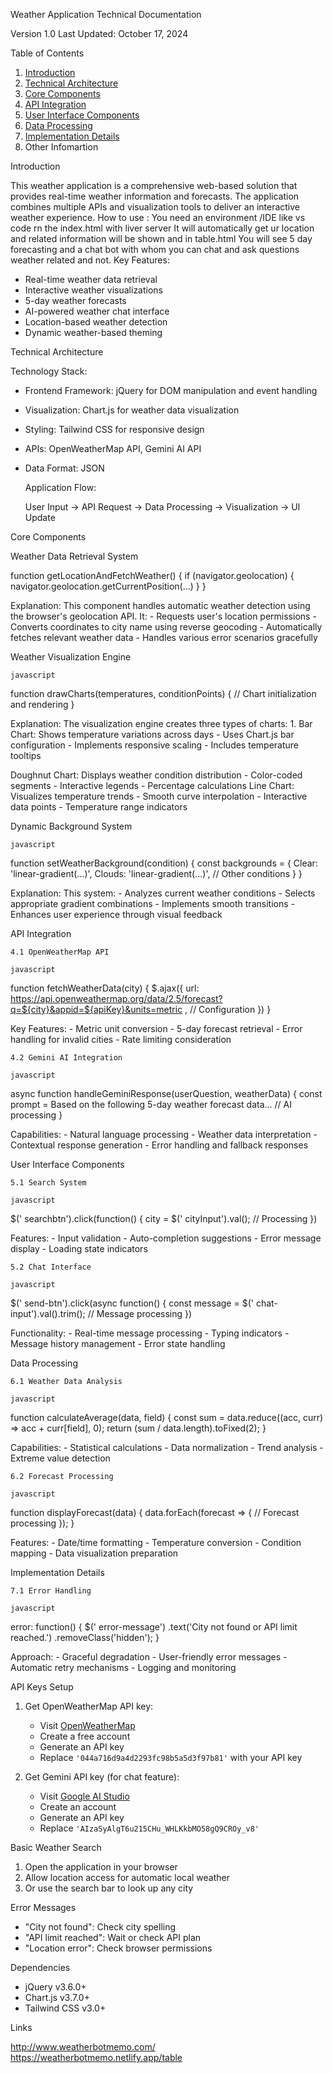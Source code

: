 
Weather Application Technical Documentation

Version 1.0 Last Updated: October 17, 2024

   Table of Contents

1.  [Introduction]( introduction)
2.  [Technical Architecture]( technical-architecture)
3.  [Core Components]( core-components)
4.  [API Integration]( api-integration)
5.  [User Interface Components]( user-interface-components)
6.  [Data Processing]( data-processing)
7.  [Implementation Details]( implementation-details)
8. Other Infomartion

Introduction

This weather application is a comprehensive web-based solution that
provides real-time weather information and forecasts. The application
combines multiple APIs and visualization tools to deliver an interactive
weather experience.
How to use : You need an environment /IDE like vs code rn the index.html with liver server 
It will automatically get ur location and related information will be shown and in table.html You will see 5 day forecasting and  a chat bot with whom you can chat and ask questions weather related and not.
Key Features:

-   Real-time weather data retrieval
-   Interactive weather visualizations
-   5-day weather forecasts
-   AI-powered weather chat interface
-   Location-based weather detection
-   Dynamic weather-based theming

Technical Architecture

Technology Stack:

-   Frontend Framework: jQuery for DOM manipulation and event
    handling
-   Visualization: Chart.js for weather data visualization
-   Styling: Tailwind CSS for responsive design
-   APIs: OpenWeatherMap API, Gemini AI API
-   Data Format: JSON

    Application Flow:

    User Input → API Request → Data Processing → Visualization → UI Update


Core Components

Weather Data Retrieval System

  
function getLocationAndFetchWeather() {
    if (navigator.geolocation) {
        navigator.geolocation.getCurrentPosition(...)
    }
}
   

Explanation: This component handles automatic weather detection
using the browser's geolocation API. It: - Requests user's location
permissions - Converts coordinates to city name using reverse
geocoding - Automatically fetches relevant weather data - Handles
various error scenarios gracefully

Weather Visualization Engine

    javascript
function drawCharts(temperatures, conditionPoints) {
    // Chart initialization and rendering
}
   

Explanation: The visualization engine creates three types of
charts: 1. Bar Chart: Shows temperature variations across days -
Uses Chart.js bar configuration - Implements responsive scaling -
Includes temperature tooltips


Doughnut Chart: Displays weather condition distribution
    -   Color-coded segments
    -   Interactive legends
    -   Percentage calculations
Line Chart: Visualizes temperature trends
    -   Smooth curve interpolation
    -   Interactive data points
    -   Temperature range indicators

 
Dynamic Background System

    javascript
function setWeatherBackground(condition) {
    const backgrounds = {
        Clear: 'linear-gradient(...)',
        Clouds: 'linear-gradient(...)',
        // Other conditions
    }
}
   

Explanation: This system: - Analyzes current weather conditions -
Selects appropriate gradient combinations - Implements smooth
transitions - Enhances user experience through visual feedback


 API Integration

    4.1 OpenWeatherMap API

    javascript
function fetchWeatherData(city) {
    $.ajax({
        url:  https://api.openweathermap.org/data/2.5/forecast?q=${city}&appid=${apiKey}&units=metric ,
        // Configuration
    })
}
   

Key Features: - Metric unit conversion - 5-day forecast retrieval -
Error handling for invalid cities - Rate limiting consideration

    4.2 Gemini AI Integration

    javascript
async function handleGeminiResponse(userQuestion, weatherData) {
    const prompt =  Based on the following 5-day weather forecast data... 
    // AI processing
}
   

Capabilities: - Natural language processing - Weather data
interpretation - Contextual response generation - Error handling and
fallback responses


User Interface Components

    5.1 Search System

    javascript
$(' searchbtn').click(function() {
    city = $(' cityInput').val();
    // Processing
})
   

Features: - Input validation - Auto-completion suggestions - Error
message display - Loading state indicators

    5.2 Chat Interface

    javascript
$(' send-btn').click(async function() {
    const message = $(' chat-input').val().trim();
    // Message processing
})
   

Functionality: - Real-time message processing - Typing indicators -
Message history management - Error state handling

Data Processing

    6.1 Weather Data Analysis

    javascript
function calculateAverage(data, field) {
    const sum = data.reduce((acc, curr) => acc + curr[field], 0);
    return (sum / data.length).toFixed(2);
}
   

Capabilities: - Statistical calculations - Data normalization -
Trend analysis - Extreme value detection

    6.2 Forecast Processing

    javascript
function displayForecast(data) {
    data.forEach(forecast => {
        // Forecast processing
    });
}
   

Features: - Date/time formatting - Temperature conversion -
Condition mapping - Data visualization preparation

 Implementation Details

    7.1 Error Handling

    javascript
error: function() {
    $(' error-message')
        .text('City not found or API limit reached.')
        .removeClass('hidden');
}
   

Approach: - Graceful degradation - User-friendly error messages -
Automatic retry mechanisms - Logging and monitoring

API Keys Setup

1. Get OpenWeatherMap API key:
   - Visit [OpenWeatherMap](https://openweathermap.org/)
   - Create a free account
   - Generate an API key
   - Replace `'044a716d9a4d2293fc98b5a5d3f97b81'` with your API key

2. Get Gemini API key (for chat feature):
   - Visit [Google AI Studio](https://ai.google.dev/)
   - Create an account
   - Generate an API key
   - Replace `'AIzaSyAlgT6u215CHu_WHLKkbMO58gQ9CROy_v8'`


Basic Weather Search
1. Open the application in your browser
2. Allow location access for automatic local weather
3. Or use the search bar to look up any city



Error Messages
- "City not found": Check city spelling
- "API limit reached": Wait or check API plan
- "Location error": Check browser permissions


 Dependencies
- jQuery v3.6.0+
- Chart.js v3.7.0+
- Tailwind CSS v3.0+


Links 

http://www.weatherbotmemo.com/
https://weatherbotmemo.netlify.app/table
